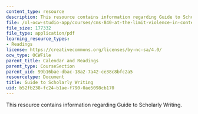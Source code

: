 ```yaml
---
content_type: resource
description: This resource contains information regarding Guide to Scholarly Writing.
file: /ol-ocw-studio-app/courses/cms-840-at-the-limit-violence-in-contemporary-representation-fall-2013/b52fb238fc24b1aef7900ae5098cb170_MITCMS_840F13_GdeToSclyWtg.pdf
file_size: 177332
file_type: application/pdf
learning_resource_types:
- Readings
license: https://creativecommons.org/licenses/by-nc-sa/4.0/
ocw_type: OCWFile
parent_title: Calendar and Readings
parent_type: CourseSection
parent_uid: 99b16bae-dbac-18a2-7a42-ce38c8bfc2a5
resourcetype: Document
title: Guide to Scholarly Writing
uid: b52fb238-fc24-b1ae-f790-0ae5098cb170
---
```

This resource contains information regarding Guide to Scholarly Writing.